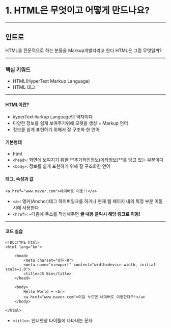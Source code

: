 # 1. HTML은 무엇이고 어떻게 만드나요?

---

## 인트로

HTML을 전문적으로 하는 분들을 Markup개발자라고 한다
HTML은 그럼 무엇일까?

---

### 핵심 키워드

- HTML(HyperText Markup Language)
- HTML 태그

---

#### HTML이란?

- `H`yper`T`ext `M`arkup `L`anguage의 약자이다
- 다양한 정보를 쉽게 보여주기위해 모팻을 생성 = Markup 언어
- 정보를 쉽게 표현하기 위해서 잘 구조화 한 언어

#### 기본형태

- html
- `<head>`: 화면에 보여지기 위한 **추가적인정보(메타정보)**를 담고 있는 부분이다
- `<body>`: 정보를 쉽게 표현하기 위해 잘 구조화한 언어

#### 태그, 속성과 값

`<a href="www.naver.com">네이버로 이동!!</a>`

- `<a>`: 앵커(Anchor)태그 하이퍼일크를 하거나 현재 웹 페이지 내의 특정 부분 이동시에 사용한다
- `<href>`: `=`다음에 주소를 작성해주면 **글 내용 클릭시 해당 링크로 이동!**

---

#### 코드 실습

```
<!DOCTYPE html>
<html lang="ko">

    <head>
        <meta charset="UTF-8">
        <meta name="viewport" content="width=device-width, initial-scale=1.0">
        <title>JS Bin</title>
    </head>

    <body>
        Hello World + <br>
        <a href="www.naver.com">이걸 누르면 네이버로 이동한다구!</a>
    </body>

</html>
```

- `<title>`: 인터넷창 타이틀에 나타내는 문자
